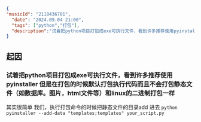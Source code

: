 ```json
{
"musicId": "2118436701",
  "date": "2024.09.04 21:00",
  "tags": ["python","打包"],
  "description":"试着把python项目打包成exe可执行文件，看到许多推荐使用pyinstaller  但是在打包的时候默认打包执行代码而且不会打包静态文件（如数据库。图片，html文件等）和linux的二进制打包一样 "
}
```

## 起因

### 试着把python项目打包成exe可执行文件，看到许多推荐使用pyinstaller  但是在打包的时候默认打包执行代码而且不会打包静态文件（如数据库。图片，html文件等）和linux的二进制打包一样

其实很简单 我们，执行打包命令的时候把静态文件的目录add 进去
`python  pyinstaller --add-data "templates;templates" your_script.py`


